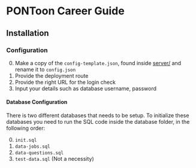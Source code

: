 # PONToon Career Guide

## Installation

### Configuration

0. Make a copy of the `config-template.json`, found inside [server/](https://github.com/jacekkopecky/pontoon/tree/master/career-guide/server) and rename it to `config.json`
1. Provide the deployment route
2. Provide the right URL for the login check
3. Input your details such as database username, password

#### Database Configuration
There is two different databases that needs to be setup.
To initialize these databases you need to run the SQL code inside the database folder, in the following order:

0. `init.sql`
1. `data-jobs.sql`
2. `data-questions.sql`
3. `test-data.sql` (Not a necessity)
